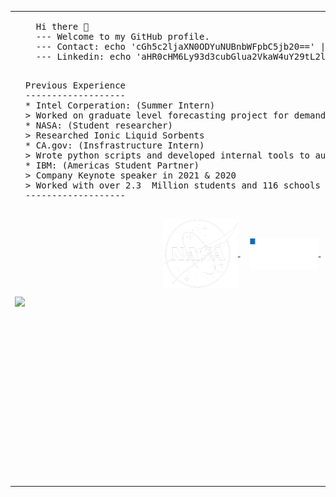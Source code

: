
<table>
  <td>
  <a href="https://www.youtube.com/watch?v=dmA6_0ZwWb4&ab_channel=BongoCat"> <img align="right" width="300" height="300" src="https://github.com/Legendary-Cynosure/Honors/blob/main/bongo-cat-cute-png.gif" alt="gif of bongo cat"></a>
  
  <pre>
    Hi there 👋 
    --- Welcome to my GitHub profile.
    --- Contact: echo 'cGh5c2ljaXN0ODYuNUBnbWFpbC5jb20==' | base64 -d`
    --- Linkedin: echo 'aHR0cHM6Ly93d3cubGlua2VkaW4uY29tL2luL2VuZXJnZXRpYy1jeW5vc3VyZS8='| base64 -d
  </pre>
  
  <pre>
  Previous Experience
  -------------------
  * Intel Corperation: (Summer Intern)
  > Worked on graduate level forecasting project for demand data across Intel's processer lines
  * NASA: (Student researcher)
  > Researched Ionic Liquid Sorbents 
  * CA.gov: (Insfrastructure Intern)
  > Wrote python scripts and developed internal tools to automate data clearning & verification tasks
  * IBM: (Americas Student Partner)
  > Company Keynote speaker in 2021 & 2020
  > Worked with over 2.3  Million students and 116 schools to develop STEM education programs
  -------------------
  </pre>
  
  <p align="center">
    <a href = "https://eyes.nasa.gov/apps/exo/#/spacecraft/sc_jwst?browse_destination=Featured"> 
      <img align="center" width="120" height="110" src="https://github.com/Legendary-Cynosure/Honors/blob/main/nasa.png" alt="ad astra!">
    </a>
      &nbsp &nbsp
    <a href = "https://github.com/oneapi-src/oneDAL/blob/main/examples/daal/cpp/source/k_nearest_neighbors/bf_knn_dense_batch.cpp"> 
      <img align="center" width="110" height="50" src="https://github.com/Legendary-Cynosure/Honors/blob/main/intel.png" alt="its giving cpu">
    </a>
      &nbsp &nbsp
    <a href = "https://data.gov/"> 
      <img align="center" width="110" height="110" src="https://github.com/Legendary-Cynosure/Honors/blob/main/us.png" alt="usa">
    </a>
  </p>

  <img align="right" width="300" height="300" src="https://github.com/Legendary-Cynosure/Honors/blob/main/a.gif" alt="gif of a"> </a>    

  <a href="https://github.com/Legendary-Cynosure"><img src="http://github-profile-summary-cards.vercel.app/api/cards/profile-details?username=Legendary-Cynosure&theme=nord_dark"></a>
  





<!--- ![Alex's GitHub stats](https://github-readme-stats.vercel.app/api?username=Legendary-Cynosure&show_icons=true&theme=material-palenight) [![GitHub Streak](https://streak-stats.demolab.com/?user=Legendary-Cynosure&theme=material-palenight)](https://git.io/streak-stats)  -->
<!-- <a href="https://www.youtube.com/watch?v=dmA6_0ZwWb4&ab_channel=BongoCat">  <img src="https://github-readme-activity-graph.vercel.app/graph?username=Legendary-Cynosure&theme=react-dark&hide_border=true&hide_title=false&area=true&custom_title=𝔄𝔠𝔱𝔦𝔳𝔦𝔱𝔶" width=1000 alt="activity graph">  

<a href = "https://github.com/Legendary-Cynosure"><img src="https://github-readme-activity-graph.vercel.app/graph?username=Legendary-Cynosure&bg_color=2e3440&hide_border=true&point=false&line=88c0d0&radius=8&area=true&area_color=88c0d0&title_color=ffffff&color=ffffff"></a>

<!-- <a href="https://github.com/Legendary-Cynosure"><img src="https://streak-stats.demolab.com?user=Legendary-Cynosure&theme=nord&hide_border=true"></a></td> -->
<!-- <img height="200em" src="https://github-readme-stats.vercel.app/api/top-langs/?username=Legendary-Cynosure&layout=compact&langs_count=15&theme=material-palenight" />  --> 

<!--       // Automated Snake SVG generated by Platene<3's workflow algorithm -->   
<!-- <img align="right" width="1000" src="https://raw.githubusercontent.com/legendary-cynosure/legendary-cynosure/output/snake.svg" alt="Snake animation" />        

<!-- <a href="https://www.youtube.com/watch?v=rloNvQ0diwE&ab_channel=evilicious"> <img src="https://img.shields.io/badge/made%20in-USA-blue.svg" alt="made-in-USA-flag"></a> -->

<!-- <a href="https://www.youtube.com/watch?v=GJsNiZDS4Ps"> <img src="https://img.shields.io/badge/made%20in-USA-blue.svg" alt="made-in-USA-flag"></a>

<pre>
$ neofetch
██████████ 100%     Load complete. 
g++ -o start my_epic_pokemonGame.cpp 
 ./start
------------ ---------------- ----------------- ----------- -------------- -------------- ---------------- ----------- 
 > Charizard! I choose you!
 
 <a href='https://help.sap.com/docs/SAP_HANA_PLATFORM/2cfbc5cf2bc14f028cfbe2a2bba60a50/1027f8a6535d453691e78466ba6151fa.html'>✶         `.     `.  ,       ✦ </a>                                             
 <a href='https://github.com/Legendary-Cynosure/Legendary-Cynosure'>              .--'  .._,'"-' `. </a>          
 <a href='https://github.com/Legendary-Cynosure/Legendary-Cynosure'>            .    .'         `' </a>                              
 <a href='https://github.com/Legendary-Cynosure/Legendary-Cynosure'>            `.   /    ✶      ,'  </a>                
 <a href='https://github.com/Legendary-Cynosure/Legendary-Cynosure'>              `  '--.   ,-"'"      </a>        
 <a href='https://github.com/Legendary-Cynosure/Legendary-Cynosure'>              `'`   |  "             </a>        RAWR!!!! :]
 <a href='https://github.com/Legendary-Cynosure/Legendary-Cynosure'>✦.               -. \  |              </a>        
 <a href='https://github.com/Legendary-Cynosure/Legendary-Cynosure'>                   `--\.'      ___.   </a>
 <a href='https://github.com/Legendary-Cynosure/Legendary-Cynosure'>                        \      ._, \.   </a>       
 <a href='https://github.com/Legendary-Cynosure/Legendary-Cynosure'>              _.,        `.   <  <\               . </a>    
 <a href='https://github.com/Legendary-Cynosure/Legendary-Cynosure'>           ,' '           `, `.   | \            ( `</a>
 <a href='https://github.com/Legendary-Cynosure/Legendary-Cynosure'>        ../, `.            `  |    .\ *`.         \ \_</a>    
 <a href='https://github.com/Legendary-Cynosure/Legendary-Cynosure'>       ,' ,..  .           _.,'    ||\|            )  '".</a>  
 <a href='https://github.com/Legendary-Cynosure/Legendary-Cynosure'>       , ,'   \           ,'.-.`-._,'  |           .  _._`.</a>   
 <a href='https://github.com/Legendary-Cynosure/Legendary-Cynosure'>     ,' /      \ \        `' ' `--/   | \          / /   ..\ </a>   
 <a href='https://github.com/Legendary-Cynosure/Legendary-Cynosure'>   .'  /        \ .         |\__ - _ ,'` `        / /     `.`.</a>     
 <a href='https://github.com/Legendary-Cynosure/Legendary-Cynosure'>  |  '          ..         `-...-"  |  `-'      / /        . `. </a>  
 <a href='https://github.com/Legendary-Cynosure/Legendary-Cynosure'>   | /            \\            |    |          / /          `. `.</a>  
 <a href='https://github.com/Legendary-Cynosure/Legendary-Cynosure'>  , /            .   .          |    |         / /             ` `</a>      
 <a href='https://github.com/Legendary-Cynosure/Legendary-Cynosure'>  / /          ,. ,`._ `-_       |    |  _   ,-' /                ` \ </a>      
 <a href='https://github.com/Legendary-Cynosure/Legendary-Cynosure'>/ .           "`_/. `-_ \_,.  ,'    +-' `-'  _,        ..,-.      \`.</a>        
 <a href='https://github.com/Legendary-Cynosure/Legendary-Cynosure'> '         .--    ,'   `    '.       \\__.---'     _   .'   '      \ \ </a>
 <a href='https://github.com/Legendary-Cynosure/Legendary-Cynosure'>' /          `.'    \     .' /          \..      ,_|/   `.  ,'`      \ ' </a>
 <a href='https://github.com/Legendary-Cynosure/Legendary-Cynosure'>|'      _.-""` `.    \ _,'  `            \ `.___`.'"`-.  , |   |    | \ </a>   
 <a href='https://github.com/Legendary-Cynosure/Legendary-Cynosure'>||    ,'      `. `.   '       _,...._        `  |    `/ '  |   '     .|</a>     
 <a href='https://github.com/Legendary-Cynosure/Legendary-Cynosure'>||  ,'          `. ;.,.---' ,'       `.   `.. `-\'  .-\' /_ .'    ;_   ||</a>     
 <a href='https://github.com/Legendary-Cynosure/Legendary-Cynosure'>|| '                     / /           `   | `   ,'   ,' '.    !  `. ||</a>        
 <a href='https://github.com/Legendary-Cynosure/Legendary-Cynosure'>||/            _,-------/ '              . |  `-'    /         /    `||</a>         
 <a href='https://github.com/Legendary-Cynosure/Legendary-Cynosure'>|          ,' .-   ,' ||               | .-.        `.      .'     ||</a>      
 <a href='https://github.com/Legendary-Cynosure/Legendary-Cynosure'>`'        ,'    `".'    |               |    `.        '. -.'       `'</a>   
 <a href='https://github.com/Legendary-Cynosure/Legendary-Cynosure'>         /      ,'      |               |,'    \-.._,.'/'</a>
 <a href='https://github.com/Legendary-Cynosure/Legendary-Cynosure'>         .     /        .               .       \    .''</a> 
</pre>

<!-- **`Thank you, come again!`** --->


 </td>
</table>




<!-- <div>      <a href="https://www.youtube.com/watch?v=dmA6_0ZwWb4&ab_channel=BongoCat"> <img align="center" src="https://github.com/Legendary-Cynosure/Honors/blob/main/calvin_n_hobbes.gif" alt="gif of cavin & hobbes dancing"></a> </div> -->

<!-- # Hi there! I'm Alex and this is my place for learning and having fun!
* 🌍  I'm a software engineer & writer who loves electro swing jazz and French Bossa Nova
* 🤝  I love working on interesting projects with people and solving fun challenges! 
* 🍃  The three things I value most in life are compassion, kindness, and being self-sufficient.

* 🌍  I'm a software engineer & writer based in CA/Cambridge who loves electro swing jazz and French Bossa Nova 
* 🧠  On the side, I'm currently doing Google's ML Camp and reading some books for fun
* ⚡   In my time off, I enjoy competing in hackathons, powerlifting, petting cats, and eating ribeye steak
--->
